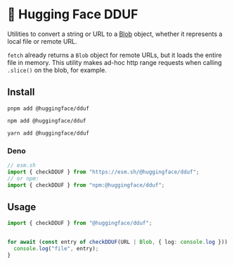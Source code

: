 # 🤗 Hugging Face DDUF

Utilities to convert a string or URL to a [Blob](https://developer.mozilla.org/en-US/docs/Web/API/Blob) object, whether it represents a local file or remote URL.

`fetch` already returns a `Blob` object for remote URLs, but it loads the entire file in memory. This utility makes ad-hoc http range requests when calling `.slice()` on the blob, for example.

## Install

```console
pnpm add @huggingface/dduf

npm add @huggingface/dduf

yarn add @huggingface/dduf
```

### Deno

```ts
// esm.sh
import { checkDDUF } from "https://esm.sh/@huggingface/dduf";
// or npm:
import { checkDDUF } from "npm:@huggingface/dduf";
```

## Usage


```ts
import { checkDDUF } from "@huggingface/dduf";


for await (const entry of checkDDUF(URL | Blob, { log: console.log })) {
  console.log("file", entry);
}
```
